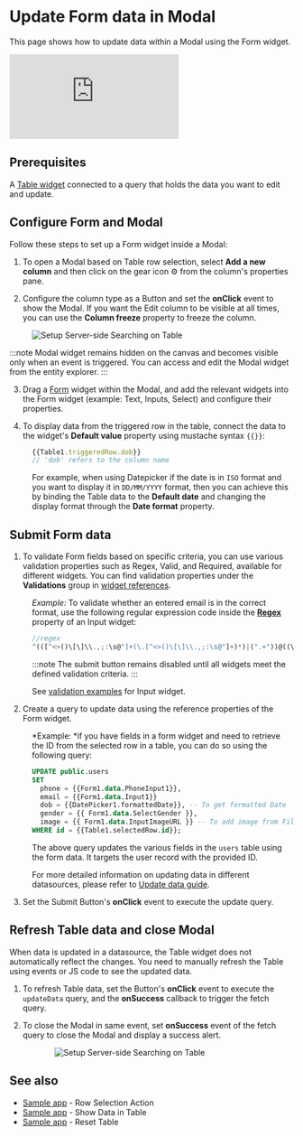 # Update Form data in Modal

This page shows how to update data within a Modal using the Form widget.

<div style={{ position: "relative", paddingBottom: "calc(50.520833333333336% + 41px)", height: "0", width: "100%" }}>
  <iframe src="https://demo.arcade.software/eFTz0xQWOYjW79EcjU5S?embed" frameborder="0" loading="lazy" webkitallowfullscreen mozallowfullscreen allowfullscreen style={{ position: "absolute", top: "0", left: "0", width: "100%", height: "100%", colorScheme: "light" }} title="Appsmith | Connect Data">
  </iframe>
</div>

## Prerequisites

A [Table widget](/reference/widgets/table#table-data-arrayobject) connected to a query that holds the data you want to edit and update.


## Configure Form and Modal

Follow these steps to set up a Form widget inside a Modal:

1. To open a Modal based on Table row selection, select **Add a new column** and then click on the gear icon ⚙️ from the column's properties pane.

2. Configure the column type as a Button and set the **onClick** event to show the Modal. If you want the Edit column to be visible at all times, you can use the **Column freeze** property to freeze the column.


<figure>
  <img src="/img/show-modal-2.gif" style= {{width:"560px", height:"auto"}} alt="Setup Server-side Searching on Table"/>
   <figcaption align = "center"><i></i></figcaption>
</figure>




:::note
Modal widget remains hidden on the canvas and becomes visible only when an event is triggered. You can access and edit the Modal widget from the entity explorer.
:::


3. Drag a [Form](/reference/widgets/form) widget within the Modal, and add the relevant widgets into the Form widget (example: Text, Inputs, Select) and configure their properties.


4. To display data from the triggered row in the table, connect the data to the widget's **Default value** property using mustache syntax `{{}}`:

<dd>

```js
{{Table1.triggeredRow.dob}}
// 'dob' refers to the column name
```

For example, when using Datepicker if the date is in `ISO` format and you want to display it in `DD/MM/YYYY` format, then you can achieve this by binding the Table data to the **Default date** and changing the display format through the **Date format** property.

</dd>

## Submit Form data


1. To validate Form fields based on specific criteria, you can use various validation properties such as Regex, Valid, and Required, available for different widgets. You can find validation properties under the **Validations** group in [widget references](/reference/widgets).

<dd>

*Example:* To validate whether an entered email is in the correct format, use the following regular expression code inside the [**Regex**](/reference/widgets/input#regex-string) property of an Input widget:

```js
//regex
^(([^<>()\[\]\\.,;:\s@"]+(\.[^<>()\[\]\\.,;:\s@"]+)*)|(".+"))@((\[[0-9]{1,3}\.[0-9]{1,3}\.[0-9]{1,3}\.[0-9]{1,3}])|(([a-zA-Z\-0-9]+\.)+[a-zA-Z]{2,}))$
```

:::note
The submit button remains disabled until all widgets meet the defined validation criteria.
:::



See [validation examples](/reference/widgets/input#regex-string) for Input widget.

</dd>


2. Create a query to update data using the reference properties of the Form widget.

<dd>

*Example: *if you have fields in a form widget and need to retrieve the ID from the selected row in a table, you can do so using the following query:

```sql
UPDATE public.users
SET 
  phone = {{Form1.data.PhoneInput1}},
  email = {{Form1.data.Input1}}
  dob = {{DatePicker1.formattedDate}}, -- To get formatted Date
  gender = {{ Form1.data.SelectGender }},
  image = {{ Form1.data.InputImageURL }} -- To add image from Filepicker widget use: {FilePicker1.files[0].data}}
WHERE id = {{Table1.selectedRow.id}};
```

The above query updates the various fields in the `users` table using the form data. It targets the user record with the provided ID.


For more detailed information on updating data in different datasources, please refer to [Update data guide](/connect-data/how-to-guides/insert-and-update-data-in-sql).


</dd>


3. Set the Submit Button's **onClick** event to execute the update query.


##  Refresh Table data and close Modal

When data is updated in a datasource, the Table widget does not automatically reflect the changes. You need to manually refresh the Table using events or JS code to see the updated data.

1. To refresh Table data, set the Button's **onClick** event to execute the `updateData` query,  and the **onSuccess** callback to trigger the fetch query.
 
2. To close the Modal in same event, set **onSuccess** event of the fetch query to close the Modal and display a success alert.


<dd>


<figure>
  <img src="/img/trigger-multi-query-1.gif" style= {{width:"560px", height:"auto"}} alt="Setup Server-side Searching on Table"/>
   <figcaption align = "center"><i></i></figcaption>
</figure>




</dd>

## See also

* [Sample app](https://app.appsmith.com/applications/61e11a42eb0501052b9fab3e/pages/61efe524be698f35db551f91) - Row Selection Action
* [Sample app](https://app.appsmith.com/applications/623cca594d9aea1b062b33c6/pages/623cca594d9aea1b062b33cd) - Show Data in Table
* [Sample app](https://app.appsmith.com/applications/61e11a42eb0501052b9fab3e/pages/6241f4e8c99df2369931a9c3) - Reset Table


